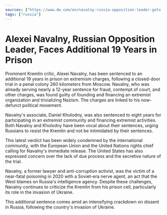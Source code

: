 ```yaml
---
sources: ["https://www.dw.com/en/navalny-russia-opposition-leader-gets-19-more-years-in-jail/a-66437898", "https://edition.cnn.com/2023/08/04/europe/navalny-extremism-trial-verdict-russia-intl/index.html"]
tags: ["russia"]
---
```

# Alexei Navalny, Russian Opposition Leader, Faces Additional 19 Years in Prison

Prominent Kremlin critic, Alexei Navalny, has been sentenced to an additional 19 years in prison on extremism charges, following a closed-door trial in a penal colony 260 kilometers from Moscow. Navalny, who was already serving nearly a 12-year sentence for fraud, contempt of court, and other charges, was found guilty of founding and financing an extremist organization and trivializing Nazism. The charges are linked to his now-defunct political movement.

Navalny's associate, Daniel Kholodny, was also sentenced to eight years for participating in an extremist community and financing extremist activities. Both Navalny and Kholodny have been vocal about their sentences, urging Russians to resist the Kremlin and not be intimidated by their sentences.

This latest verdict has been widely condemned by the international community, with the European Union and the United Nations rights chief calling for Navalny's immediate release. The United States has also expressed concern over the lack of due process and the secretive nature of the trial.

Navalny, a former lawyer and anti-corruption activist, was the victim of a near-fatal poisoning in 2020 with a Soviet-era nerve agent, an act that the West blames on Russia's intelligence agency. Despite these challenges, Navalny continues to criticize the Kremlin from his prison cell, particularly its role in the invasion of Ukraine.

This additional sentence comes amid an intensifying crackdown on dissent in Russia, following the country's invasion of Ukraine.

